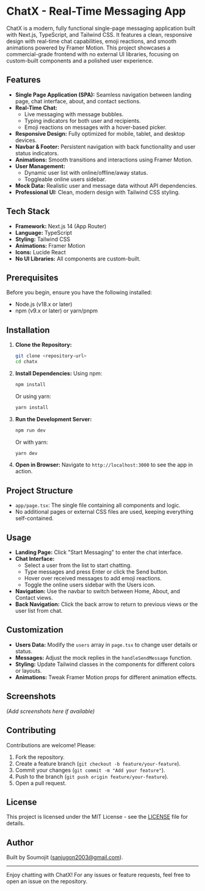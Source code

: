 
# ChatX - Real-Time Messaging App

ChatX is a modern, fully functional single-page messaging application built with Next.js, TypeScript, and Tailwind CSS. It features a clean, responsive design with real-time chat capabilities, emoji reactions, and smooth animations powered by Framer Motion. This project showcases a commercial-grade frontend with no external UI libraries, focusing on custom-built components and a polished user experience.

## Features

- **Single Page Application (SPA):** Seamless navigation between landing page, chat interface, about, and contact sections.
- **Real-Time Chat:**
  - Live messaging with message bubbles.
  - Typing indicators for both user and recipients.
  - Emoji reactions on messages with a hover-based picker.
- **Responsive Design:** Fully optimized for mobile, tablet, and desktop devices.
- **Navbar & Footer:** Persistent navigation with back functionality and user status indicators.
- **Animations:** Smooth transitions and interactions using Framer Motion.
- **User Management:**
  - Dynamic user list with online/offline/away status.
  - Toggleable online users sidebar.
- **Mock Data:** Realistic user and message data without API dependencies.
- **Professional UI:** Clean, modern design with Tailwind CSS styling.

## Tech Stack

- **Framework:** Next.js 14 (App Router)
- **Language:** TypeScript
- **Styling:** Tailwind CSS
- **Animations:** Framer Motion
- **Icons:** Lucide React
- **No UI Libraries:** All components are custom-built.

## Prerequisites

Before you begin, ensure you have the following installed:
- Node.js (v18.x or later)
- npm (v9.x or later) or yarn/pnpm

## Installation

1. **Clone the Repository:**
   ```bash
   git clone <repository-url>
   cd chatx
   ```

2. **Install Dependencies:**
   Using npm:
   ```bash
   npm install
   ```
   Or using yarn:
   ```bash
   yarn install
   ```

3. **Run the Development Server:**
   ```bash
   npm run dev
   ```
   Or with yarn:
   ```bash
   yarn dev
   ```

4. **Open in Browser:**
   Navigate to `http://localhost:3000` to see the app in action.

## Project Structure

- `app/page.tsx`: The single file containing all components and logic.
- No additional pages or external CSS files are used, keeping everything self-contained.

## Usage

- **Landing Page:** Click "Start Messaging" to enter the chat interface.
- **Chat Interface:**
  - Select a user from the list to start chatting.
  - Type messages and press Enter or click the Send button.
  - Hover over received messages to add emoji reactions.
  - Toggle the online users sidebar with the Users icon.
- **Navigation:** Use the navbar to switch between Home, About, and Contact views.
- **Back Navigation:** Click the back arrow to return to previous views or the user list from chat.

## Customization

- **Users Data:** Modify the `users` array in `page.tsx` to change user details or status.
- **Messages:** Adjust the mock replies in the `handleSendMessage` function.
- **Styling:** Update Tailwind classes in the components for different colors or layouts.
- **Animations:** Tweak Framer Motion props for different animation effects.

## Screenshots

*(Add screenshots here if available)*

## Contributing

Contributions are welcome! Please:
1. Fork the repository.
2. Create a feature branch (`git checkout -b feature/your-feature`).
3. Commit your changes (`git commit -m "Add your feature"`).
4. Push to the branch (`git push origin feature/your-feature`).
5. Open a pull request.

## License

This project is licensed under the MIT License - see the [LICENSE](LICENSE) file for details.

## Author

Built by Soumojit ([sanjugon2003@gmail.com](mailto:sanjugon2003@gmail.com)).

---

Enjoy chatting with ChatX! For any issues or feature requests, feel free to open an issue on the repository.
